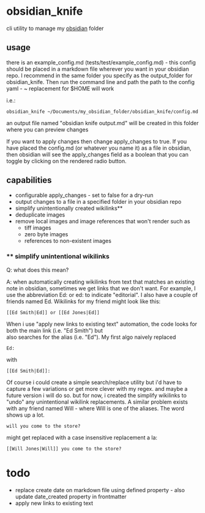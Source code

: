 # obsidian_knife
cli utility to manage my [obsidian](https://obsidian.md) folder

## usage
there is an example_config.md (tests/test/example_config.md) - this config should be placed in a markdown file wherever you want in your
obsidian repo. I recommend in the same folder you specify as the output_folder for obsidian_knife. Then run the command line and path the path to the config yaml - ~ replacement for $HOME will work

i.e.:

```
obsidian_knife ~/Documents/my_obsidian_folder/obsidian_knife/config.md
```

an output file named "obsidian knife output.md" will be created in this folder where you can preview changes

If you want to apply changes then change apply_changes to true. If you have placed the config.md (or whatever you name it) as a file in obsidian,
then obsidian will see the apply_changes field as a boolean that you can toggle by clicking on the rendered radio button.

## capabilities
- configurable apply_changes - set to false for a dry-run
- output changes to a file in a specified folder in your obsidian repo
- simplify unintentionally created wikilinks**
- deduplicate images 
- remove local images and image references that won't render such as
    - tiff images
    - zero byte images
    - references to non-existent images

### ** simplify unintentional wikilinks
Q: what does this mean?

A: when automatically creating wikilinks from text that matches an existing note in obsidian, sometimes we get links that we don't want.
For example, I use the abbreviation Ed: or ed: to indicate "editorial". I also have a couple of friends named Ed.  Wikilinks for my friend might look like this:

```
[[Ed Smith|Ed]] or [[Ed Jones|Ed]] 
```

When i use "apply new links to existing text" automation, the code looks for both the main link (i.e. "Ed Smith") but  
also searches for the alias (i.e. "Ed"). My first algo naively replaced 
```
Ed:
``` 
with
```
[[Ed Smith|Ed]]:
```

Of course i could create a simple search/replace utility but i'd have to capture a few variations or get more clever with my regex. and maybe a future version i will do so. 
but for now, i created the simplify wikilinks to "undo" any unintentional wikilink replacements. A similar problem exists with any friend 
named Will - where Will is one of the aliases. The word shows up a lot.

```
will you come to the store?
``` 

might get replaced with a case insensitive replacement a la:

```
[[Will Jones|Will]] you come to the store?
```

# todo
- replace create date on markdown file using defined property - also update date_created property in frontmatter
- apply new links to existing text  
